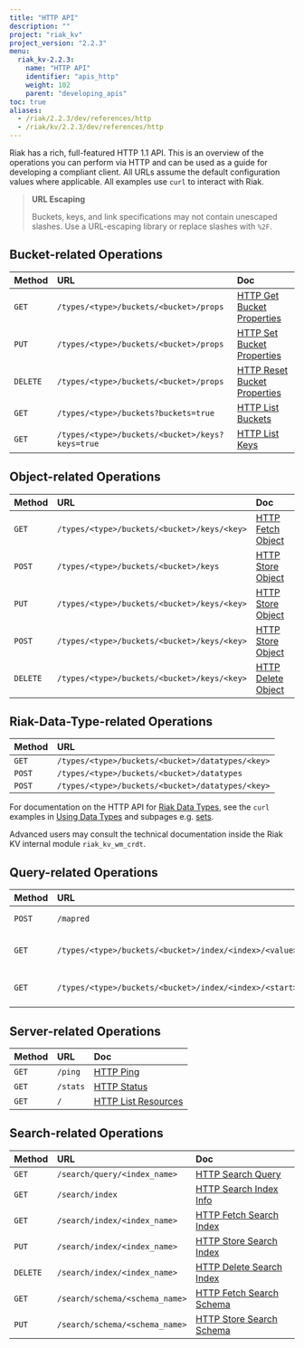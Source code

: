 ```yaml
---
title: "HTTP API"
description: ""
project: "riak_kv"
project_version: "2.2.3"
menu:
  riak_kv-2.2.3:
    name: "HTTP API"
    identifier: "apis_http"
    weight: 102
    parent: "developing_apis"
toc: true
aliases:
  - /riak/2.2.3/dev/references/http
  - /riak/kv/2.2.3/dev/references/http
---
```


Riak has a rich, full-featured HTTP 1.1 API. This is an overview of the
operations you can perform via HTTP and can be used as a guide for
developing a compliant client. All URLs assume the default configuration
values where applicable. All examples use `curl` to interact with Riak.

> **URL Escaping**
>
> Buckets, keys, and link specifications may not contain unescaped
slashes. Use a URL-escaping library or replace slashes with `%2F`.

## Bucket-related Operations

Method | URL | Doc
:------|:----|:---
`GET` | `/types/<type>/buckets/<bucket>/props` | [HTTP Get Bucket Properties](/riak/kv/2.2.3/developing/api/http/get-bucket-props)
`PUT` | `/types/<type>/buckets/<bucket>/props` | [HTTP Set Bucket Properties](/riak/kv/2.2.3/developing/api/http/set-bucket-props)
`DELETE` | `/types/<type>/buckets/<bucket>/props` | [HTTP Reset Bucket Properties](/riak/kv/2.2.3/developing/api/http/reset-bucket-props)
`GET` | `/types/<type>/buckets?buckets=true` | [HTTP List Buckets](/riak/kv/2.2.3/developing/api/http/list-buckets)
`GET` | `/types/<type>/buckets/<bucket>/keys?keys=true` | [HTTP List Keys](/riak/kv/2.2.3/developing/api/http/list-keys)

## Object-related Operations

Method | URL | Doc
:------|:----|:---
`GET` | `/types/<type>/buckets/<bucket>/keys/<key>` | [HTTP Fetch Object](/riak/kv/2.2.3/developing/api/http/fetch-object)
`POST` | `/types/<type>/buckets/<bucket>/keys` | [HTTP Store Object](/riak/kv/2.2.3/developing/api/http/store-object)
`PUT` | `/types/<type>/buckets/<bucket>/keys/<key>` | [HTTP Store Object](/riak/kv/2.2.3/developing/api/http/store-object)
`POST` | `/types/<type>/buckets/<bucket>/keys/<key>` | [HTTP Store Object](/riak/kv/2.2.3/developing/api/http/store-object)
`DELETE` | `/types/<type>/buckets/<bucket>/keys/<key>` | [HTTP Delete Object](/riak/kv/2.2.3/developing/api/http/delete-object)

## Riak-Data-Type-related Operations

Method | URL
:------|:----
`GET` | `/types/<type>/buckets/<bucket>/datatypes/<key>`
`POST` | `/types/<type>/buckets/<bucket>/datatypes`
`POST` | `/types/<type>/buckets/<bucket>/datatypes/<key>`

For documentation on the HTTP API for [Riak Data Types](/riak/kv/2.2.3/learn/concepts/crdts),
see the `curl` examples in [Using Data Types](/riak/kv/2.2.3/developing/data-types/#usage-examples)
and subpages e.g. [sets](/riak/kv/2.2.3/developing/data-types/sets).

Advanced users may consult the technical documentation inside the Riak
KV internal module `riak_kv_wm_crdt`.

## Query-related Operations

Method | URL | Doc
:------|:----|:---
`POST` | `/mapred` | [HTTP MapReduce](/riak/kv/2.2.3/developing/api/http/mapreduce)
`GET` | `/types/<type>/buckets/<bucket>/index/<index>/<value>` | [HTTP Secondary Indexes](/riak/kv/2.2.3/developing/api/http/secondary-indexes)
`GET` | `/types/<type>/buckets/<bucket>/index/<index>/<start>/<end>` | [HTTP Secondary Indexes](/riak/kv/2.2.3/developing/api/http/secondary-indexes)

## Server-related Operations

Method | URL | Doc
:------|:----|:---
`GET` | `/ping` | [HTTP Ping](/riak/kv/2.2.3/developing/api/http/ping)
`GET` | `/stats` | [HTTP Status](/riak/kv/2.2.3/developing/api/http/status)
`GET` | `/` | [HTTP List Resources](/riak/kv/2.2.3/developing/api/http/list-resources)

## Search-related Operations

Method | URL | Doc
:------|:----|:---
`GET` | `/search/query/<index_name>` | [HTTP Search Query](/riak/kv/2.2.3/developing/api/http/search-query)
`GET` | `/search/index` | [HTTP Search Index Info](/riak/kv/2.2.3/developing/api/http/search-index-info)
`GET` | `/search/index/<index_name>` | [HTTP Fetch Search Index](/riak/kv/2.2.3/developing/api/http/fetch-search-index)
`PUT` | `/search/index/<index_name>` | [HTTP Store Search Index](/riak/kv/2.2.3/developing/api/http/store-search-index)
`DELETE` | `/search/index/<index_name>` | [HTTP Delete Search Index](/riak/kv/2.2.3/developing/api/http/delete-search-index)
`GET` | `/search/schema/<schema_name>` | [HTTP Fetch Search Schema](/riak/kv/2.2.3/developing/api/http/fetch-search-schema)
`PUT` | `/search/schema/<schema_name>` | [HTTP Store Search Schema](/riak/kv/2.2.3/developing/api/http/store-search-schema)
